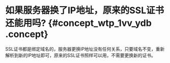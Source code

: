 # 如果服务器换了IP地址，原来的SSL证书还能用吗? {#concept_wtp_1vv_ydb .concept}

SSL证书都是绑定域名的，服务器更换IP地址没有任何关系，只要域名不变，重新解析到新的IP地址即可，原来的SSL证书照样可以用，不需要更换新的证书。

